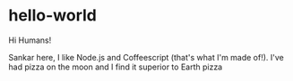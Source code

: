 # hello-world

Hi Humans!

Sankar here, I like Node.js and Coffeescript (that's what I'm made of!).
I've had pizza on the moon and I find it superior to Earth pizza
